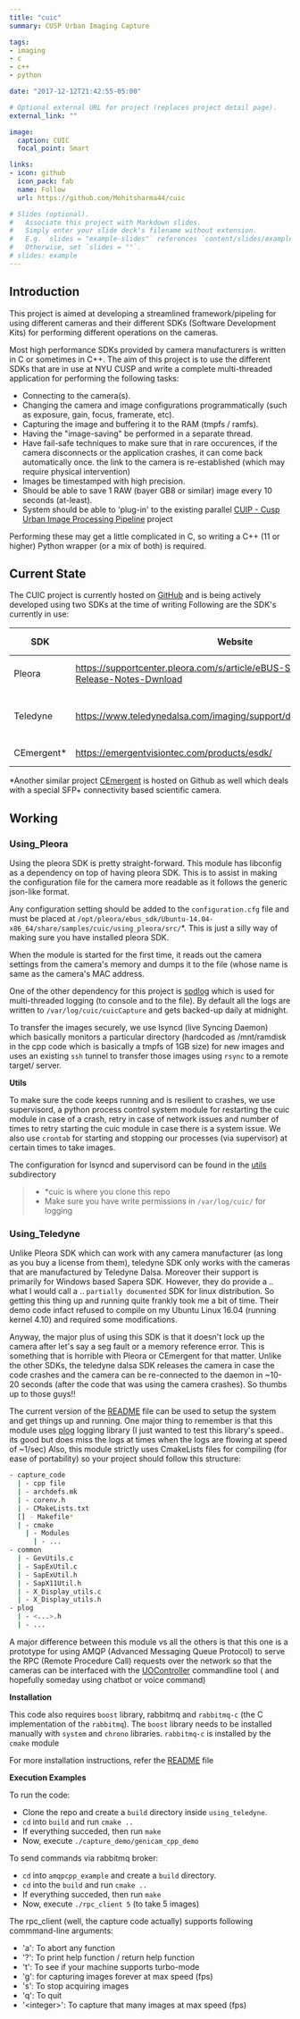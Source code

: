 ```yaml
---
title: "cuic"
summary: CUSP Urban Imaging Capture

tags:
- imaging
- c
- c++
- python

date: "2017-12-12T21:42:55-05:00"

# Optional external URL for project (replaces project detail page).
external_link: ""

image:
  caption: CUIC
  focal_point: Smart

links:
- icon: github
  icon_pack: fab
  name: Follow
  url: https://github.com/Mohitsharma44/cuic

# Slides (optional).
#   Associate this project with Markdown slides.
#   Simply enter your slide deck's filename without extension.
#   E.g. `slides = "example-slides"` references `content/slides/example-slides.md`.
#   Otherwise, set `slides = ""`.
# slides: example
---
```


## Introduction
This project is aimed at developing a streamlined framework/pipeling for using
different cameras and their different SDKs (Software Development Kits) for
performing different operations on the cameras.

Most high performance SDKs provided by camera manufacturers is written
in C or sometimes in C++. The aim of this project is to use the different SDKs
that are in use at NYU CUSP and write a complete multi-threaded application
for performing the following tasks:

- Connecting to the camera(s).
- Changing the camera and image configurations programmatically (such as exposure,
gain, focus, framerate, etc).
- Capturing the image and buffering it to the RAM (tmpfs / ramfs).
- Having the "image-saving" be performed in a separate thread.
- Have fail-safe techniques to make sure that in rare occurences, if the camera
disconnects or the application crashes, it can come back automatically once.
the link to the camera is re-established (which may require physical intervention)
- Images be timestamped with high precision.
- Should be able to save 1 RAW (bayer GB8 or similar)
image every 10 seconds (at-least).
- System should be able to 'plug-in' to the existing parallel
[CUIP - Cusp Urban Image Processing Pipeline](https://sharmamohit.com/project/cuip) project


Performing these may get a little complicated in C, so writing a C++ (11 or higher)
Python wrapper (or a mix of both) is required.

## Current State
The CUIC project is currently hosted on [GitHub](https://github.com/Mohitsharma44/cuic)
and is being actively developed using two SDKs at the time of writing
Following are the SDK's currently in use:

| SDK       | Website                                                                                | Cameras Driven                |
|-----------|----------------------------------------------------------------------------------------|-------------------------------|
| Pleora    | https://supportcenter.pleora.com/s/article/eBUS-SDK-Software-and-Release-Notes-Dwnload | Baumer LXG-200C (x2)          |
| Teledyne  | https://www.teledynedalsa.com/imaging/support/downloads/package/132/                   | Teledyne Dalsa Genie TS-C4096 |
| CEmergent*| https://emergentvisiontec.com/products/esdk/                                           | Emergent HS12000C             |

*Another similar project [CEmergent](https://github.com/Mohitsharma44/CEmergent) is
hosted on Github as well which deals with a special SFP+ connectivity based
scientific camera.


## Working
### Using_Pleora
Using the pleora SDK is pretty straight-forward.
This module has libconfig as a dependency on top of having pleora SDK. This
is to assist in making the configuration file for the camera more readable
as it follows the generic json-like format.

Any configuration setting should be added to the `configuration.cfg` file and
must be placed at `/opt/pleora/ebus_sdk/Ubuntu-14.04-x86_64/share/samples/cuic/using_pleora/src/`*.
This is just a silly way of making sure you have installed pleora SDK.


When the module is started for the first time, it reads out the camera
settings from the camera's memory and dumps it to the file (whose name is
same as the camera's MAC address.


One of the other dependency for this project is [spdlog](https://github.com/gabime/spdlog)
which is used for multi-threaded logging (to console and to the file). By default
all the logs are written to `/var/log/cuic/cuicCapture` and gets backed-up daily
at midnight.


To transfer the images securely, we use lsyncd (live Syncing Daemon) which basically
monitors a particular directory (hardcoded as /mnt/ramdisk in the cpp code which is
basically a tmpfs of 1GB size) for new images and uses an existing `ssh` tunnel
to transfer those images using `rsync` to a remote target/ server.


**Utils**

To make sure the code keeps running and is resilient to crashes, we use supervisord,
a python process control system module for restarting the cuic module in case
of a crash, retry in case of network issues and number of times to retry starting
the cuic module in case there is a system issue. We also use `crontab` for starting
and stopping our processes (via supervisor) at certain times to take images.

The configuration for lsyncd and supervisord can be found in the [utils](https://github.com/Mohitsharma44/cuic/tree/master/using_pleora/utils) subdirectory

>- *cuic  is where you clone this repo
>-  Make sure you have write permissions in `/var/log/cuic/` for logging

### Using_Teledyne

Unlike Pleora SDK which can work with any camera manufacturer (as long as you buy
a license from them), teledyne SDK only works with the cameras that are manufactured
by Teledyne Dalsa. Moreover their support is primarily for Windows based Sapera SDK.
However, they do provide a .. what I would call a .. `partially documented` SDK
for linux distribution. So getting this thing up and running quite frankly took me
a bit of time. Their demo code infact refused to compile on my Ubuntu Linux 16.04
(running kernel 4.10) and required some modifications.


Anyway, the major plus of using this SDK is that it doesn't lock up the camera
after let's say a seg fault or a memory reference error. This is something that is
horrible with Pleora or CEmergent for that matter. Unlike the other SDKs, the teledyne
dalsa SDK releases the camera in case the code crashes and the camera can be
re-connected to the daemon in ~10-20 seconds (after the code that was using the
camera crashes). So thumbs up to those guys!!


The current version of the [README](https://github.com/Mohitsharma44/cuic/tree/master/using_teledyne/README.md)
file can be used to setup the system and get things up and running. One major thing
to remember is that this module uses [plog](https://github.com/SergiusTheBest/plog)
logging library (I just wanted to test this library's speed..
its good but does miss the logs at times when the logs are flowing at speed of ~1/sec)
Also, this module strictly uses CmakeLists files for compiling (for ease of portability)
so your project should follow this structure:

``` bash
- capture_code
  | - cpp file
  | - archdefs.mk
  | - corenv.h
  | - CMakeLists.txt
  [] - Makefile*
  | - cmake
    | - Modules
      | - ...
- common
  | - GevUtils.c
  | - SapExUtil.c
  | - SapExUtil.h
  | - SapX11Util.h
  | - X_Display_utils.c
  | - X_Display_utils.h
- plog
  | - <...>.h
  | - ...

```

A major difference between this module vs all the others is that
this one is a prototype for using AMQP (Advanced Messaging Queue Protocol)
to serve the RPC (Remote Procedure Call) requests over the network
so that the cameras can be interfaced with the
[UOController](https://github.com/Mohitsharma44/UOController) commandline tool (
and hopefully someday using chatbot or voice command)


**Installation**

This code also requires `boost` library, rabbitmq and `rabbitmq-c` (the C implementation
of the `rabbitmq`). The `boost` library needs to be installed manually with
`system` and `chrono` libraries. `rabbitmq-c` is installed by the `cmake` module

For more installation instructions, refer the [README](https://github.com/Mohitsharma44/cuic/blob/master/using_teledyne/README.md)
file


**Execution Examples**

To run the code:

- Clone the repo and create a `build` directory inside `using_teledyne`.
- `cd` into `build` and  run `cmake ..`
- If everything succeded, then run `make`
- Now, execute `./capture_demo/genicam_cpp_demo`

To send commands via rabbitmq broker:

- `cd` into `amqpcpp_example` and create a `build` directory.
- `cd` into the `build` and run `cmake ..`
- If everything succeded, then run `make`
- Now, execute `./rpc_client 5` (to take 5 images)

The rpc_client (well, the capture code actually) supports following commmand-line
arguments:

- 'a': To abort any function
- '?': To print help function / return help function
- 't': To see if your machine supports turbo-mode
- 'g': for capturing images forever at max speed (fps)
- 's': To stop acquiring images
- 'q': To quit
- '\<integer\>': To capture that many images at max speed (fps)
